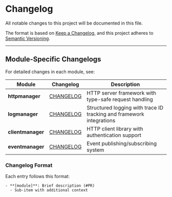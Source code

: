 # Changelog

All notable changes to this project will be documented in this file.

The format is based on [Keep a Changelog](https://keepachangelog.com/en/1.0.0/),
and this project adheres to [Semantic Versioning](https://semver.org/spec/v2.0.0.html).

---

## Module-Specific Changelogs

For detailed changes in each module, see:

| Module | Changelog | Description |
|--------|-----------|-------------|
| **httpmanager** | [CHANGELOG](./httpmanager/CHANGELOG.md) | HTTP server framework with type-safe request handling |
| **logmanager** | [CHANGELOG](./logmanager/CHANGELOG.md) | Structured logging with trace ID tracking and framework integrations |
| **clientmanager** | [CHANGELOG](./clientmanager/CHANGELOG.md) | HTTP client library with authentication support |
| **eventmanager** | [CHANGELOG](./eventmanager/CHANGELOG.md) | Event publishing/subscribing system |

### Changelog Format

Each entry follows this format:
```
- **[module]**: Brief description (#PR)
  - Sub-item with additional context
```